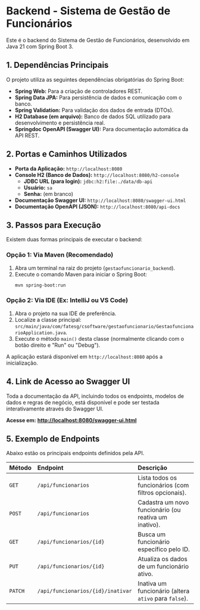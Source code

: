 # Backend - Sistema de Gestão de Funcionários

Este é o backend do Sistema de Gestão de Funcionários, desenvolvido em Java 21 com Spring Boot 3.

## 1. Dependências Principais

O projeto utiliza as seguintes dependências obrigatórias do Spring Boot:

* **Spring Web:** Para a criação de controladores REST.
* **Spring Data JPA:** Para persistência de dados e comunicação com o banco.
* **Spring Validation:** Para validação dos dados de entrada (DTOs).
* **H2 Database (em arquivo):** Banco de dados SQL utilizado para desenvolvimento e persistência real.
* **Springdoc OpenAPI (Swagger UI):** Para documentação automática da API REST.

## 2. Portas e Caminhos Utilizados

* **Porta da Aplicação:** `http://localhost:8080`
* **Console H2 (Banco de Dados):** `http://localhost:8080/h2-console`
    * **JDBC URL (para login):** `jdbc:h2:file:./data/db-api`
    * **Usuário:** `sa`
    * **Senha:** (em branco)
* **Documentação Swagger UI:** `http://localhost:8080/swagger-ui.html`
* **Documentação OpenAPI (JSON):** `http://localhost:8080/api-docs`

## 3. Passos para Execução

Existem duas formas principais de executar o backend:

### Opção 1: Via Maven (Recomendado)

1.  Abra um terminal na raiz do projeto (`gestaofuncionario_backend`).
2.  Execute o comando Maven para iniciar o Spring Boot:
    ```bash
    mvn spring-boot:run
    ```

### Opção 2: Via IDE (Ex: IntelliJ ou VS Code)

1.  Abra o projeto na sua IDE de preferência.
2.  Localize a classe principal: `src/main/java/com/fatesg/csoftware/gestaofuncionario/GestaofuncionarioApplication.java`.
3.  Execute o método `main()` desta classe (normalmente clicando com o botão direito e "Run" ou "Debug").

A aplicação estará disponível em `http://localhost:8080` após a inicialização.

## 4. Link de Acesso ao Swagger UI

Toda a documentação da API, incluindo todos os endpoints, modelos de dados e regras de negócio, está disponível e pode ser testada interativamente através do Swagger UI.

**Acesse em:** [**http://localhost:8080/swagger-ui.html**](http://localhost:8080/swagger-ui.html)

## 5. Exemplo de Endpoints

Abaixo estão os principais endpoints definidos pela API.

| Método | Endpoint | Descrição |
| :--- | :--- | :--- |
| `GET` | `/api/funcionarios` | Lista todos os funcionários (com filtros opcionais). |
| `POST` | `/api/funcionarios` | Cadastra um novo funcionário (ou reativa um inativo). |
| `GET` | `/api/funcionarios/{id}` | Busca um funcionário específico pelo ID. |
| `PUT` | `/api/funcionarios/{id}` | Atualiza os dados de um funcionário ativo. |
| `PATCH` | `/api/funcionarios/{id}/inativar` | Inativa um funcionário (altera `ativo` para `false`). |